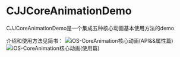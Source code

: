 # CJJCoreAnimationDemo
CJJCoreAnimationDemo是一个集成五种核心动画基本使用方法的demo

介绍和使用方法见简书：
![iOS-CoreAnimation核心动画(API&&属性篇)](https://www.jianshu.com/p/38662227538c)
![iOS-CoreAnimation核心动画(使用篇)](https://www.jianshu.com/p/80a6166a3f2f)
